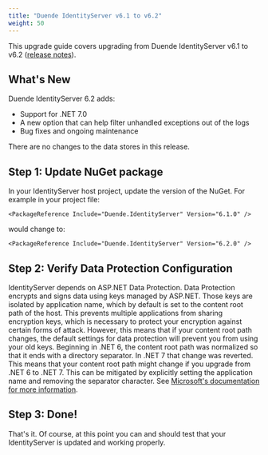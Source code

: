 ```yaml
---
title: "Duende IdentityServer v6.1 to v6.2"
weight: 50
---
```


This upgrade guide covers upgrading from Duende IdentityServer v6.1 to v6.2 ([release notes](https://github.com/DuendeSoftware/IdentityServer/releases/tag/6.2.0)).

## What's New
Duende IdentityServer 6.2 adds: 
- Support for .NET 7.0
- A new option that can help filter unhandled exceptions out of the logs
- Bug fixes and ongoing maintenance

There are no changes to the data stores in this release.

## Step 1: Update NuGet package

In your IdentityServer host project, update the version of the NuGet. 
For example in your project file:

```
<PackageReference Include="Duende.IdentityServer" Version="6.1.0" />
```

would change to: 

```
<PackageReference Include="Duende.IdentityServer" Version="6.2.0" />
```

## Step 2: Verify Data Protection Configuration
IdentityServer depends on ASP.NET Data Protection. Data Protection encrypts and signs data using keys managed by ASP.NET. Those keys are isolated by application name, which by default is set to the content root path of the host. This prevents multiple applications from sharing encryption keys, which is necessary to protect your encryption against certain forms of attack. However, this means that if your content root path changes, the default settings for data protection will prevent you from using your old keys. Beginning in .NET 6, the content root path was normalized so that it ends with a directory separator. In .NET 7 that change was reverted. This means that your content root path might change if you upgrade from .NET 6 to .NET 7. This can be mitigated by explicitly setting the application name and removing the separator character. See [Microsoft's documentation for more information](https://learn.microsoft.com/en-us/aspnet/core/security/data-protection/configuration/overview?view=aspnetcore-7.0#setapplicationname).

## Step 3: Done!

That's it. Of course, at this point you can and should test that your IdentityServer is updated and working properly.
